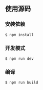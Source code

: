 ## 使用源码

### 安装依赖

```shell
$ npm install
```

### 开发模式

```shell
$ npm run dev
```

### 编译

```shell
$ npm run build
```
